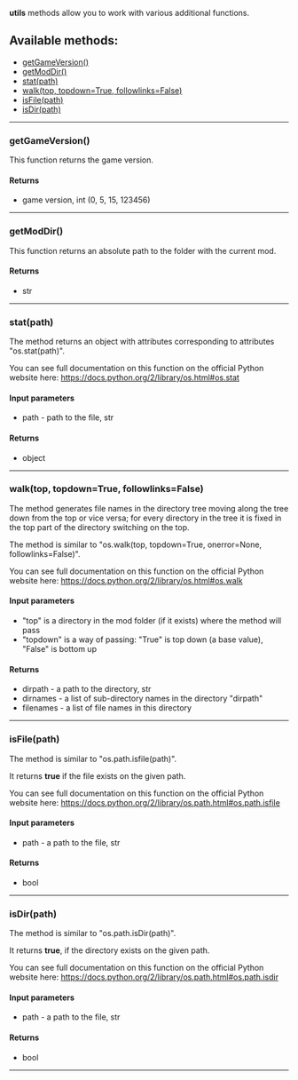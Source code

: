 **utils** methods allow you to work with various additional functions.

## Available methods:

- [getGameVersion()](#getGameVersion)
- [getModDir()](#getModDir)
- [stat(path)](#statpath)
- [walk(top, topdown=True, followlinks=False)](#walktop-topdownTrue-followlinksFalse)
- [isFile(path)](#isFilepath)
- [isDir(path)](#isDirpath)

---

### getGameVersion()

This function returns the game version.

#### Returns
- game version, int (0, 5, 15, 123456)

---

### getModDir()

This function returns an absolute path to the folder with the current mod.

#### Returns
- str

---

### stat(path)

The method returns an object with attributes corresponding to attributes "os.stat(path)".

You can see full documentation on this function on the official Python website here:  https://docs.python.org/2/library/os.html#os.stat

#### Input parameters
- path - path to the file, str

#### Returns
- object

---

### walk(top, topdown=True, followlinks=False)

The method generates file names in the directory tree moving along the tree down from the top or vice versa; for every  directory in the tree it is fixed in the top part of the directory switching on the top.

The method is similar to "os.walk(top, topdown=True, onerror=None, followlinks=False)".

You can see full documentation on this function on the official Python website here:  https://docs.python.org/2/library/os.html#os.walk

#### Input parameters
- "top" is a directory in the mod folder (if it exists) where the method will pass
- "topdown" is a way of passing: "True" is top down (a base value), "False" is bottom up

#### Returns
- dirpath - a path to the directory, str
- dirnames - a list of sub-directory names in the directory "dirpath"
- filenames - a list of file names in this directory

---

### isFile(path)

The method is similar to "os.path.isfile(path)".

It returns **true** if the file exists on the given path.

You can see full documentation on this function on the official Python website here: https://docs.python.org/2/library/os.path.html#os.path.isfile

#### Input parameters
- path - a path to the file, str

#### Returns
- bool

---

### isDir(path)

The method is similar to "os.path.isDir(path)".

It returns **true**, if the directory exists on the given path.

You can see full documentation on this function on the official Python website here: https://docs.python.org/2/library/os.path.html#os.path.isdir

#### Input parameters
- path - a path to the file, str

#### Returns
- bool

---
